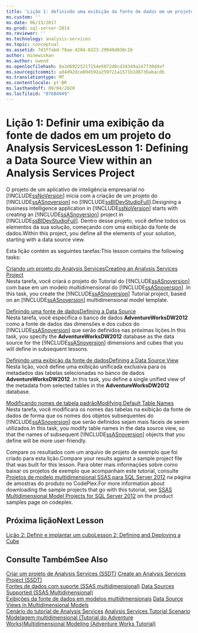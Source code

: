 ```yaml
---
title: 'Lição 1: definindo uma exibição da fonte de dados em um projeto Analysis Services | Microsoft Docs'
ms.custom: ''
ms.date: 06/13/2017
ms.prod: sql-server-2014
ms.reviewer: ''
ms.technology: analysis-services
ms.topic: conceptual
ms.assetid: 7d3ffabd-78ae-4204-8323-29949d030c16
author: minewiskan
ms.author: owend
ms.openlocfilehash: 8a3d69225217154e5072d0cd34349a247730ddaf
ms.sourcegitcommit: ad4d92dce894592a259721a1571b1d8736abacdb
ms.translationtype: MT
ms.contentlocale: pt-BR
ms.lasthandoff: 08/04/2020
ms.locfileid: "87684949"
---
```

# <a name="lesson-1-defining-a-data-source-view-within-an-analysis-services-project"></a><span data-ttu-id="c7260-102">Lição 1: Definir uma exibição da fonte de dados em um projeto do Analysis Services</span><span class="sxs-lookup"><span data-stu-id="c7260-102">Lesson 1: Defining a Data Source View within an Analysis Services Project</span></span>
  <span data-ttu-id="c7260-103">O projeto de um aplicativo de inteligência empresarial no [!INCLUDE[ssNoVersion](../includes/ssnoversion-md.md)] inicia com a criação de um projeto do [!INCLUDE[ssASnoversion](../includes/ssasnoversion-md.md)] no [!INCLUDE[ssBIDevStudioFull](../includes/ssbidevstudiofull-md.md)].</span><span class="sxs-lookup"><span data-stu-id="c7260-103">Designing a business intelligence application in [!INCLUDE[ssNoVersion](../includes/ssnoversion-md.md)] starts with creating an [!INCLUDE[ssASnoversion](../includes/ssasnoversion-md.md)] project in [!INCLUDE[ssBIDevStudioFull](../includes/ssbidevstudiofull-md.md)].</span></span> <span data-ttu-id="c7260-104">Dentro desse projeto, você define todos os elementos da sua solução, começando com uma exibição da fonte de dados.</span><span class="sxs-lookup"><span data-stu-id="c7260-104">Within this project, you define all the elements of your solution, starting with a data source view.</span></span>  
  
 <span data-ttu-id="c7260-105">Esta lição contém as seguintes tarefas:</span><span class="sxs-lookup"><span data-stu-id="c7260-105">This lesson contains the following tasks:</span></span>  
  
 [<span data-ttu-id="c7260-106">Criando um projeto do Analysis Services</span><span class="sxs-lookup"><span data-stu-id="c7260-106">Creating an Analysis Services Project</span></span>](lesson-1-1-creating-an-analysis-services-project.md)  
 <span data-ttu-id="c7260-107">Nesta tarefa, você criará o projeto do Tutorial do [!INCLUDE[ssASnoversion](../includes/ssasnoversion-md.md)] com base em um modelo multidimensional do [!INCLUDE[ssASnoversion](../includes/ssasnoversion-md.md)] .</span><span class="sxs-lookup"><span data-stu-id="c7260-107">In this task, you create the [!INCLUDE[ssASnoversion](../includes/ssasnoversion-md.md)] Tutorial project, based on an [!INCLUDE[ssASnoversion](../includes/ssasnoversion-md.md)] multidimensional model template.</span></span>  
  
 [<span data-ttu-id="c7260-108">Definindo uma fonte de dados</span><span class="sxs-lookup"><span data-stu-id="c7260-108">Defining a Data Source</span></span>](lesson-1-2-defining-a-data-source.md)  
 <span data-ttu-id="c7260-109">Nesta tarefa, você especifica o banco de dados **AdventureWorksDW2012** como a fonte de dados das dimensões e dos cubos do [!INCLUDE[ssASnoversion](../includes/ssasnoversion-md.md)] que serão definidos nas próximas lições.</span><span class="sxs-lookup"><span data-stu-id="c7260-109">In this task, you specify the **AdventureWorksDW2012** database as the data source for the [!INCLUDE[ssASnoversion](../includes/ssasnoversion-md.md)] dimensions and cubes that you will define in subsequent lessons.</span></span>  
  
 [<span data-ttu-id="c7260-110">Definindo uma exibição da fonte de dados</span><span class="sxs-lookup"><span data-stu-id="c7260-110">Defining a Data Source View</span></span>](lesson-1-3-defining-a-data-source-view.md)  
 <span data-ttu-id="c7260-111">Nesta lição, você define uma exibição unificada exclusiva para os metadados das tabelas selecionadas no banco de dados **AdventureWorksDW2012** .</span><span class="sxs-lookup"><span data-stu-id="c7260-111">In this task, you define a single unified view of the metadata from selected tables in the **AdventureWorksDW2012** database.</span></span>  
  
 [<span data-ttu-id="c7260-112">Modificando nomes de tabela padrão</span><span class="sxs-lookup"><span data-stu-id="c7260-112">Modifying Default Table Names</span></span>](lesson-1-4-modifying-default-table-names.md)  
 <span data-ttu-id="c7260-113">Nesta tarefa, você modificará os nomes das tabelas na exibição da fonte de dados de forma que os nomes dos objetos subsequentes do [!INCLUDE[ssASnoversion](../includes/ssasnoversion-md.md)] que serão definidos sejam mais fáceis de serem utilizados.</span><span class="sxs-lookup"><span data-stu-id="c7260-113">In this task, you modify table names in the data source view, so that the names of subsequent [!INCLUDE[ssASnoversion](../includes/ssasnoversion-md.md)] objects that you define will be more user-friendly.</span></span>  
  
 <span data-ttu-id="c7260-114">Compare os resultados com um arquivo de projeto de exemplo que foi criado para esta lição.</span><span class="sxs-lookup"><span data-stu-id="c7260-114">Compare your results against a sample project file that was built for this lesson.</span></span> <span data-ttu-id="c7260-115">Para obter mais informações sobre como baixar os projetos de exemplo que acompanham este tutorial, consulte [Projetos de modelo multidimensional SSAS para SQL Server 2012](https://go.microsoft.com/fwlink/p/?LinkID=221866) na página de amostras do produto no CodePlex.</span><span class="sxs-lookup"><span data-stu-id="c7260-115">For more information about downloading the sample projects that go with this tutorial, see [SSAS Multidimensional Model Projects for SQL Server 2012](https://go.microsoft.com/fwlink/p/?LinkID=221866) on the product samples page on codeplex.</span></span>  
  
## <a name="next-lesson"></a><span data-ttu-id="c7260-116">Próxima lição</span><span class="sxs-lookup"><span data-stu-id="c7260-116">Next Lesson</span></span>  
 [<span data-ttu-id="c7260-117">Lição 2: Definir e implantar um cubo</span><span class="sxs-lookup"><span data-stu-id="c7260-117">Lesson 2: Defining and Deploying a Cube</span></span>](lesson-2-defining-and-deploying-a-cube.md)  
  
## <a name="see-also"></a><span data-ttu-id="c7260-118">Consulte Também</span><span class="sxs-lookup"><span data-stu-id="c7260-118">See Also</span></span>  
 <span data-ttu-id="c7260-119">[Criar um projeto de Analysis Services &#40;SSDT&#41;](multidimensional-models/create-an-analysis-services-project-ssdt.md) </span><span class="sxs-lookup"><span data-stu-id="c7260-119">[Create an Analysis Services Project &#40;SSDT&#41;](multidimensional-models/create-an-analysis-services-project-ssdt.md) </span></span>  
 <span data-ttu-id="c7260-120">[Fontes de dados com suporte &#40;SSAS multidimensional&#41;](multidimensional-models/supported-data-sources-ssas-multidimensional.md) </span><span class="sxs-lookup"><span data-stu-id="c7260-120">[Data Sources Supported &#40;SSAS Multidimensional&#41;](multidimensional-models/supported-data-sources-ssas-multidimensional.md) </span></span>  
 <span data-ttu-id="c7260-121">[Exibições da fonte de dados em modelos multidimensionais](multidimensional-models/data-source-views-in-multidimensional-models.md) </span><span class="sxs-lookup"><span data-stu-id="c7260-121">[Data Source Views in Multidimensional Models](multidimensional-models/data-source-views-in-multidimensional-models.md) </span></span>  
 <span data-ttu-id="c7260-122">[Cenário do tutorial de Analysis Services](analysis-services-tutorial-scenario.md) </span><span class="sxs-lookup"><span data-stu-id="c7260-122">[Analysis Services Tutorial Scenario](analysis-services-tutorial-scenario.md) </span></span>  
 [<span data-ttu-id="c7260-123">Modelagem multidimensional &#40;Tutorial do Adventure Works&#41;</span><span class="sxs-lookup"><span data-stu-id="c7260-123">Multidimensional Modeling &#40;Adventure Works Tutorial&#41;</span></span>](multidimensional-modeling-adventure-works-tutorial.md)  
  
  
